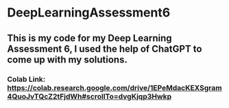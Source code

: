 # DeepLearningAssessment6

## This is my code for my Deep Learning Assessment 6, I used the help of ChatGPT to come up with my solutions.


### Colab Link: https://colab.research.google.com/drive/1EPeMdacKEXSgram4QuoJvTQcZ2tFjdWh#scrollTo=dvgKjqp3Hwkp
